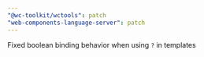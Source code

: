 ```yaml
---
"@wc-toolkit/wctools": patch
"web-components-language-server": patch
---
```


Fixed boolean binding behavior when using `?` in templates
